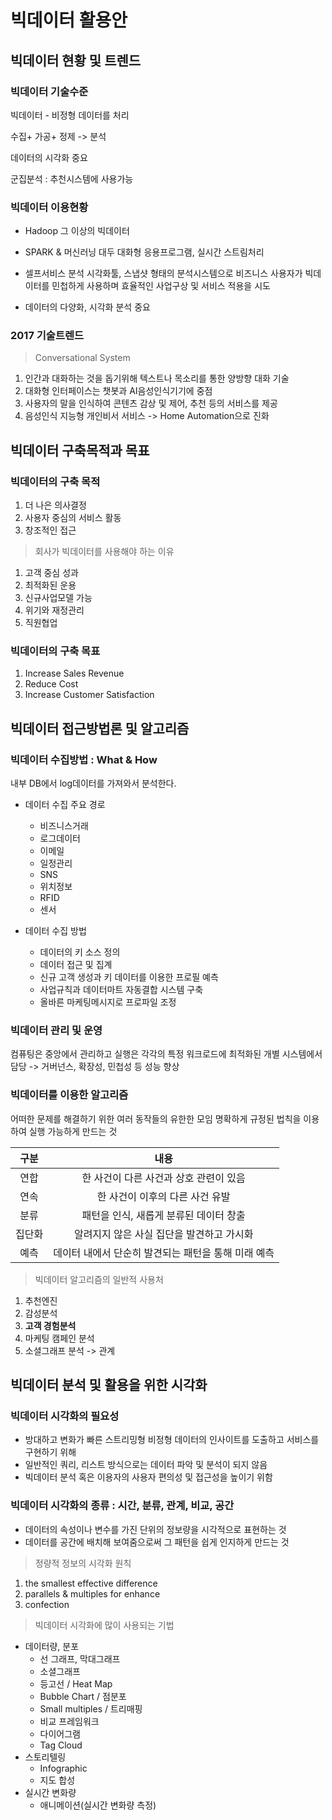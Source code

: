 # 빅데이터 활용안
## 빅데이터 현황 및 트렌드
### 빅데이터 기술수준
빅데이터 - 비정형 데이터를 처리

수집+ 가공+ 정제 -> 분석

데이터의 시각화 중요

군집분석 : 추천시스템에 사용가능

### 빅데이터 이용현황
* Hadoop 그 이상의 빅데이터

* SPARK & 머신러닝 대두
대화형 응용프로그램, 실시간 스트림처리

* 셀프서비스 분석
시각화툴, 스냅샷 형태의 분석시스템으로 비즈니스 사용자가 빅데이터를 민첩하게 사용하며 효율적인 사업구상 및 서비스 적용을 시도

* 데이터의 다양화, 시각화 분석 중요

### 2017 기술트렌드
> Conversational System
1. 인간과 대화하는 것을 돕기위해 텍스트나 목소리를 통한 양방향 대화 기술
2. 대화형 인터페이스는 챗봇과 AI음성인식기기에 중점
3. 사용자의 말을 인식하여 콘텐츠 감상 및 제어, 추천 등의 서비스를 제공
4. 음성인식 지능형 개인비서 서비스 -> Home Automation으로 진화

## 빅데이터 구축목적과 목표
### 빅데이터의 구축 목적
1. 더 나은 의사결정
2. 사용자 중심의 서비스 활동
3. 창조적인 접근

> 회사가 빅데이터를 사용해야 하는 이유
1. 고객 중심 성과
2. 최적화된 운용
3. 신규사업모델 가능
4. 위기와 재정관리
5. 직원협업

### 빅데이터의 구축 목표
1. Increase Sales Revenue
2. Reduce Cost
3. Increase Customer Satisfaction

## 빅데이터 접근방법론 및 알고리즘
### 빅데이터 수집방법 : What & How
내부 DB에서 log데이터를 가져와서 분석한다.

* 데이터 수집 주요 경로
  + 비즈니스거래
  + 로그데이터
  + 이메일
  + 일정관리
  + SNS
  + 위치정보
  + RFID
  + 센서

* 데이터 수집 방법
  + 데이터의 키 소스 정의
  + 데이터 접근 및 집계
  + 신규 고객 생성과 키 데이터를 이용한 프로필 예측
  + 사업규칙과 데이터마트 자동결합 시스템 구축
  + 올바른 마케팅메시지로 프로파일 조정

### 빅데이터 관리 및 운영
컴퓨팅은 중앙에서 관리하고 실행은 각각의 특정 워크로드에 최적화된 개별 시스템에서 담당 -> 거버넌스, 확장성, 민첩성 등 성능 향상

### 빅데이터를 이용한 알고리즘
어떠한 문제를 해결하기 위한 여러 동작들의 유한한 모임
명확하게 규정된 법칙을 이용하여 실행 가능하게 만드는 것

| 구분  | 내용 |
|:-----:|:----:|
| 연합  | 한 사건이 다른 사건과 상호 관련이 있음 |
| 연속  | 한 사건이 이후의 다른 사건 유발  |
| 분류  | 패턴을 인식, 새롭게 분류된 데이터 창출  |
| 집단화  | 알려지지 않은 사실 집단을 발견하고 가시화  |
| 예측  | 데이터 내에서 단순히 발견되는 패턴을 통해 미래 예측  |

> 빅데이터 알고리즘의 일반적 사용처
1. 추천엔진
2. 감성분석
3. **고객 경험분석**
4. 마케팅 캠페인 분석
5. 소셜그래프 분석 -> 관계

## 빅데이터 분석 및 활용을 위한 시각화
### 빅데이터 시각화의 필요성
* 방대하고 변화가 빠른 스트리밍형 비정형 데이터의 인사이트를 도출하고 서비스를 구현하기 위해
* 일반적인 쿼리, 리스트 방식으로는 데이터 파악 및 분석이 되지 않음
* 빅데이터 분석 혹은 이용자의 사용자 편의성 및 접근성을 높이기 위함

### 빅데이터 시각화의 종류 : 시간, 분류, 관계, 비교, 공간
* 데이터의 속성이나 변수를 가진 단위의 정보량을 시각적으로 표현하는 것
* 데이터를 공간에 배치해 보여줌으로써 그 패턴을 쉽게 인지하게 만드는 것

> 정량적 정보의 시각화 원칙
1. the smallest effective difference
2. parallels & multiples for enhance
3. confection

> 빅데이터 시각화에 많이 사용되는 기법
* 데이터량, 분포
  + 선 그래프, 막대그래프
  + 소셜그래프
  + 등고선 / Heat Map
  + Bubble Chart / 점분포
  + Small multiples / 트리매핑
  + 비교 프레임워크
  + 다이어그램
  + Tag Cloud
* 스토리텔링
  + Infographic
  + 지도 합성
* 실시간 변화량
  + 애니메이션(실시간 변화량 측정)